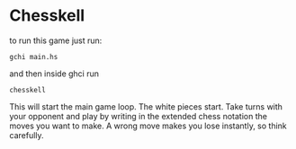 # Chesskell
to run this game just run:

`gchi main.hs`

and then inside ghci run

`chesskell`

This will start the main game loop. The white pieces start. Take turns with your opponent and play by writing in the extended chess notation the moves you want to make.
A wrong move makes you lose instantly, so think carefully.